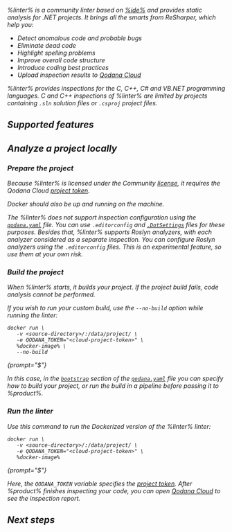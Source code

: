 [//]: # (title: Qodana Community for .NET)

<var name="dotsettings" value="https://www.jetbrains.com/help/resharper/Sharing_Configuration_Options.html#solution-team-shared-layer"/>
<var name="linter" value="Qodana Community for .NET"/>
<var name="ide" value="ReSharper"/>
<var name="docker-image" value="jetbrains/qodana-cdnet:2023.3-eap"/>
<var name="config-file" value="qodana-cdnet-docker-readme.xml"/>

%linter% is a community linter based on [%ide%](https://www.jetbrains.com/rider/) and provides static analysis for .NET projects.
It brings all the smarts from ReSharper, which help you:

* Detect anomalous code and probable bugs
* Eliminate dead code
* Highlight spelling problems
* Improve overall code structure
* Introduce coding best practices
* Upload inspection results to [Qodana Cloud](cloud-about.xml)

%linter% provides inspections for the C, C++, C# and VB.NET programming languages.
C and C++ inspections of %linter% are limited by projects containing `.sln` solution files or `.csproj` project files.

## Supported features

<include src="lib_qd.xml" include-id="linters-supported-features" use-filter="empty,cdnet"/>

## Analyze a project locally

### Prepare the project

Because %linter% is licensed under the Community [license](pricing.md), it requires the
Qodana Cloud [project token](project-token.md).  

Docker should also be up and running on the machine. 

<include src="lib_qd.xml" include-id="docker-dotnet-specific-solution-project" use-filter="empty,cdnet"/>

The %linter% does not support inspection configuration using the [`qodana.yaml`](qodana-yaml.md) file.
You can use `.editorconfig` and [`.DotSettings`](%dotsettings%) files for these purposes. Besides that, %linter% supports Roslyn analyzers, 
with each analyzer considered as a separate inspection. You can configure Roslyn analyzers using the `.editorconfig` 
files. This is an experimental feature, so use them at your own risk.

### Build the project

When %linter% starts, it builds your project. If the project build fails, code analysis cannot be performed.

If you wish to run your custom build, use the `--no-build` option while running the linter: 

```shell
docker run \
   -v <source-directory>/:/data/project/ \
   -e QODANA_TOKEN="<cloud-project-token>" \
   %docker-image% \
   --no-build
```
{prompt="$"}

In this case, in the [`bootstrap`](before-running-qodana.md) section of the [`qodana.yaml`](qodana-yaml.md) file you can specify how to build 
your project, or run the build in a pipeline before passing it to %product%.

### Run the linter

Use this command to run the Dockerized version of the %linter% linter: 

```shell
docker run \
   -v <source-directory>/:/data/project/ \
   -e QODANA_TOKEN="<cloud-project-token>" \
   %docker-image%
```
{prompt="$"}

Here,  the `QODANA_TOKEN` variable specifies the [project token](project-token.md). After %product% finishes inspecting
your code, you can open [Qodana Cloud](https://qodana.cloud) to see the inspection report.

## Next steps

<include src="lib_qd.xml" include-id="linter-next-steps-footer" use-filter="empty"/>